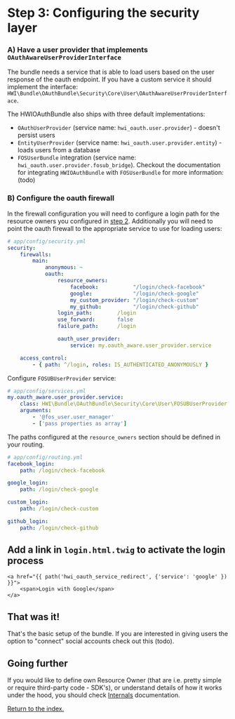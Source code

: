Step 3: Configuring the security layer
======================================

### A) Have a user provider that implements `OAuthAwareUserProviderInterface`

The bundle needs a service that is able to load users based on the user
response of the oauth endpoint. If you have a custom service it should
implement the interface: `HWI\Bundle\OAuthBundle\Security\Core\User\OAuthAwareUserProviderInterface`.

The HWIOAuthBundle also ships with three default implementations:

- `OAuthUserProvider` (service name: `hwi_oauth.user.provider`) - doesn't persist users
- `EntityUserProvider` (service name: `hwi_oauth.user.provider.entity`) - loads users from a database
- `FOSUserBundle` integration  (service name: `hwi_oauth.user.provider.fosub_bridge`). Checkout the documentation for integrating
  `HWIOAuthBundle` with `FOSUserBundle` for more information: (todo)

### B) Configure the oauth firewall

In the firewall configuration you will need to configure a login path for the
resource owners you configured in [step 2](https://github.com/hwi/HWIOAuthBundle/blob/master/Resources/doc/2-configuring_resource_owners.md).
Additionally you will need to point the oauth firewall to the appropriate service to use for loading users:

```yaml
# app/config/security.yml
security:
    firewalls:
        main:
            anonymous: ~
            oauth:
                resource_owners:
                    facebook:           "/login/check-facebook"
                    google:             "/login/check-google"
                    my_custom_provider: "/login/check-custom"
                    my_github:          "/login/check-github"
                login_path:        /login
                use_forward:       false
                failure_path:      /login

                oauth_user_provider:
                    service: my.oauth_aware.user_provider.service

    access_control:
        - { path: ^/login, roles: IS_AUTHENTICATED_ANONYMOUSLY }
```


Configure `FOSUBUserProvider` service:
```yaml
# app/config/services.yml
my.oauth_aware.user_provider.service:
    class: HWI\Bundle\OAuthBundle\Security\Core\User\FOSUBUserProvider
    arguments:
        - '@fos_user.user_manager'
        - ['pass properties as array']
```

The paths configured at the `resource_owners` section should be defined in your routing.

```yaml
# app/config/routing.yml
facebook_login:
    path: /login/check-facebook

google_login:
    path: /login/check-google

custom_login:
    path: /login/check-custom

github_login:
    path: /login/check-github
```

## Add a link in `login.html.twig` to activate the login process
```
<a href="{{ path('hwi_oauth_service_redirect', {'service': 'google' }) }}">
    <span>Login with Google</span>
</a>
```

## That was it!

That's the basic setup of the bundle. If you are interested in giving users the option to "connect"
social accounts check out this (todo).

## Going further

If you would like to define own Resource Owner (that are i.e. pretty simple or require third-party code - SDK's), or understand details of how it works under the hood, you should check [Internals](./internals) documentation.

[Return to the index.](index.md)
